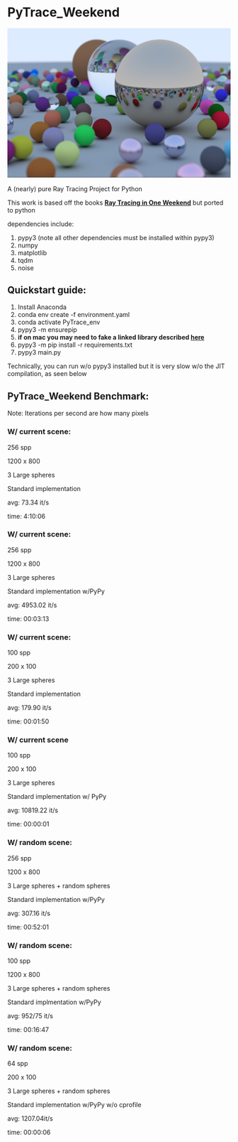 # PyTrace_Weekend

![image2](./references/random_spheres.png)

A (nearly) pure Ray Tracing Project for Python

This work is based off the books **[Ray Tracing in One Weekend](https://github.com/RayTracing/raytracinginoneweekend)** but ported to python 


dependencies include: 
1. pypy3 (note all other dependencies must be installed within pypy3)
2. numpy 
3. matplotlib
4. tqdm
5. noise

## Quickstart guide: 
1. Install Anaconda
2. conda env create -f environment.yaml
3. conda activate PyTrace_env
4. pypy3 -m ensurepip
5. **if on mac you may need to fake a linked library described [here](https://bitbucket.org/pypy/pypy/issues/2942/unable-to-install-numpy-with-pypy3-on)**
6. pypy3 -m pip install -r requirements.txt
7. pypy3 main.py 
 

Technically, you can run w/o pypy3 installed but it is very slow w/o the JIT compilation, as seen below 

## PyTrace_Weekend Benchmark:
Note: Iterations per second are how many pixels 

### W/ current scene: 
256 spp 

1200 x 800 

3 Large spheres

Standard implementation

avg:  73.34 it/s 

time: 4:10:06

### W/ current scene: 
256 spp 

1200 x 800 

3 Large spheres

Standard implementation w/PyPy

avg:  4953.02 it/s 

time: 00:03:13  

### W/ current scene: 
100 spp 

200 x 100

3 Large spheres

Standard implementation

avg: 179.90 it/s

time: 00:01:50

### W/ current scene
100 spp 

200 x 100 

3 Large spheres

Standard implementation w/ PyPy

avg: 10819.22 it/s

time: 00:00:01


### W/ random scene: 
256 spp 

1200 x 800 

3 Large spheres + random spheres

Standard implementation w/PyPy

avg:  307.16 it/s

time: 00:52:01 

### W/ random scene: 
100 spp

1200 x 800

3 Large spheres + random spheres

Standard implmentation w/PyPy

avg: 952/75 it/s 

time: 00:16:47

### W/ random scene:
64 spp

200 x 100 

3 Large spheres + random spheres

Standard implementation w/PyPy w/o cprofile

avg: 1207.04it/s

time: 00:00:06
